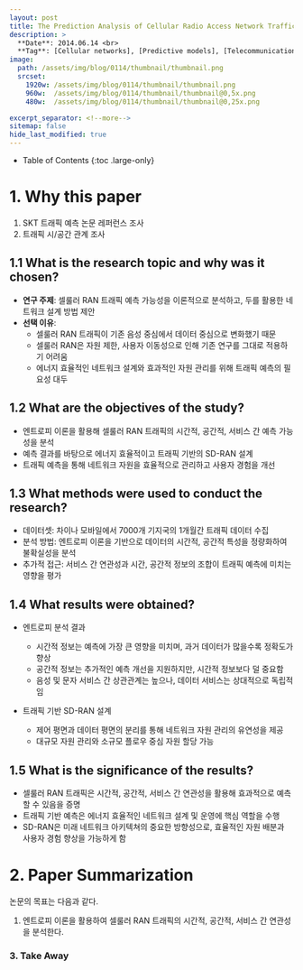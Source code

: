 ```yaml
---
layout: post
title: The Prediction Analysis of Cellular Radio Access Network Traffic - From Entropy Theory to Networking Practice
description: >
  **Date**: 2014.06.14 <br>
  **Tag**: [Cellular networks], [Predictive models], [Telecommunication traffic], [Computer architecture], [Uncertainty], [Entropy], [Signal processing]
image: 
  path: /assets/img/blog/0114/thumbnail/thumbnail.png
  srcset: 
    1920w: /assets/img/blog/0114/thumbnail/thumbnail.png
    960w:  /assets/img/blog/0114/thumbnail/thumbnail@0,5x.png
    480w:  /assets/img/blog/0114/thumbnail/thumbnail@0,25x.png

excerpt_separator: <!--more-->
sitemap: false
hide_last_modified: true
---
```


<!--more-->
- Table of Contents
{:toc .large-only}

# 1. Why this paper

1. SKT 트래픽 예측 논문 레퍼런스 조사
2. 트래픽 시/공간 관계 조사

## 1.1 What is the research topic and why was it chosen?

- **연구 주제**: 셀룰러 RAN 트래픽 예측 가능성을 이론적으로 분석하고, 두를 활용한 네트워크 설계 방법 제안
- **선택 이유**:
  - 셀룰러 RAN 트래픽이 기존 음성 중심에서 데이터 중심으로 변화했기 때문
  - 셀룰러 RAN은 자원 제한, 사용자 이동성으로 인해 기존 연구를 그대로 적용하기 어려움
  - 에너지 효율적인 네트워크 설계와 효과적인 자원 관리를 위해 트래픽 예측의 필요성 대두

## 1.2 What are the objectives of the study?

- 엔트로피 이론을 활용해 셀룰러 RAN 트래픽의 시간적, 공간적, 서비스 간 예측 가능성을 분석
- 예측 결과를 바탕으로 에너지 효율적이고 트래픽 기반의 SD-RAN 설계
- 트래픽 예측을 통해 네트워크 자원을 효율적으로 관리하고 사용자 경험을 개선

## 1.3 What methods were used to conduct the research?
- 데이터셋: 차이나 모바일에서 7000개 기지국의 1개월간 트래픽 데이터 수집
- 분석 방법: 엔트로피 이론을 기반으로 데이터의 시간적, 공간적 특성을 정량화하여 불확실성을 분석
- 추가적 접근: 서비스 간 연관성과 시간, 공간적 정보의 조합이 트래픽 예측에 미치는 영향을 평가

## 1.4 What results were obtained?

- 엔트로피 분석 결과
  - 시간적 정보는 예측에 가장 큰 영향을 미치며, 과거 데이터가 많을수록 정확도가 향상
  - 공간적 정보는 추가적인 예측 개선을 지원하지만, 시간적 정보보다 덜 중요함
  - 음성 및 문자 서비스 간 상관관계는 높으나, 데이터 서비스는 상대적으로 독립적임

- 트래픽 기반 SD-RAN 설계
  - 제어 평면과 데이터 평면의 분리를 통해 네트워크 자원 관리의 유연성을 제공
  - 대규모 자원 관리와 소규모 플로우 중심 자원 할당 가능

## 1.5 What is the significance of the results?
- 셀룰러 RAN 트래픽은 시간적, 공간적, 서비스 간 연관성을 활용해 효과적으로 예측할 수 있음을 증명
- 트래픽 기반 예측은 에너지 효율적인 네트워크 설계 및 운영에 핵심 역할을 수행
- SD-RAN은 미래 네트워크 아키텍쳐의 중요한 방향성으로, 효율적인 자원 배분과 사용자 경험 향상을 가능하게 함

# 2. Paper Summarization

논문의 목표는 다음과 같다.

1. 엔트로피 이론을 활용하여 셀룰러 RAN 트래픽의 시간적, 공간적, 서비스 간 연관성을 분석한다.

### 3. Take Away


